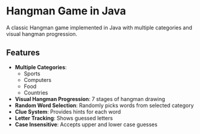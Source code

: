 # Hangman Game in Java

A classic Hangman game implemented in Java with multiple categories and visual hangman progression.

## Features

- **Multiple Categories**:
  - Sports
  - Computers
  - Food
  - Countries
- **Visual Hangman Progression**: 7 stages of hangman drawing
- **Random Word Selection**: Randomly picks words from selected category
- **Clue System**: Provides hints for each word
- **Letter Tracking**: Shows guessed letters
- **Case Insensitive**: Accepts upper and lower case guesses
